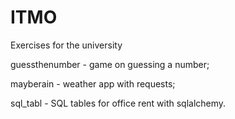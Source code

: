# ITMO
Exercises for the university

guessthenumber - game on guessing a number;

mayberain - weather app with requests;

sql_tabl - SQL tables for office rent with sqlalchemy.
